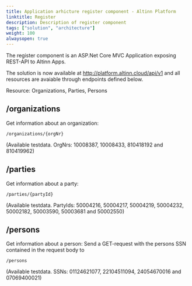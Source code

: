```yaml
---
title: Application arhicture register component - Altinn Platform
linktitle: Register
description: Description of register component
tags: ["solution", "architecture"]
weight: 100
alwaysopen: true
---
```


The register component is an ASP.Net Core MVC Application exposing REST-API to Altinn Apps.

The solution is now available at http://platform.altinn.cloud/api/v1 and all resources are avaiable through endpoints defined below.

Resource: Organizations, Parties, Persons

  ## /organizations 

Get information about an organization:

```http
/organizations/{orgNr}
```
(Available testdata. OrgNrs: 10008387, 10008433, 810418192 and 810419962)

## /parties

Get information about a party:

```http
/parties/{partyId}
```
(Available testdata. PartyIds: 50004216, 50004217, 50004219, 50004232, 50002182, 50003590, 50003681 and 50002550)

## /persons

Get information about a person:
Send a GET-request with the persons SSN contained in the request body to
```http
/persons
```
(Available testdata. SSNs: 01124621077, 22104511094, 24054670016 and 07069400021)

